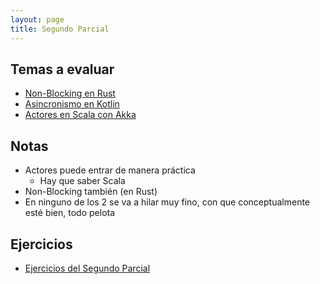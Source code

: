 ```yaml
---
layout: page
title: Segundo Parcial
---
```


## Temas a evaluar

[//]: # (TODO: insertar los links a cada carpeta)
- [Non-Blocking en Rust]() 
- [Asincronismo en Kotlin]()
- [Actores en Scala con Akka](https://github.com/FranCalveyra/conc-summary/tree/main/content/Pr%C3%A1ctica/Segundo%20Parcial/actors)

## Notas
- Actores puede entrar de manera práctica
    - Hay que saber Scala
- Non-Blocking también (en Rust)
- En ninguno de los 2 se va a hilar muy fino, con que conceptualmente esté bien, todo pelota

## Ejercicios

- [Ejercicios del Segundo Parcial](Exercises.html)